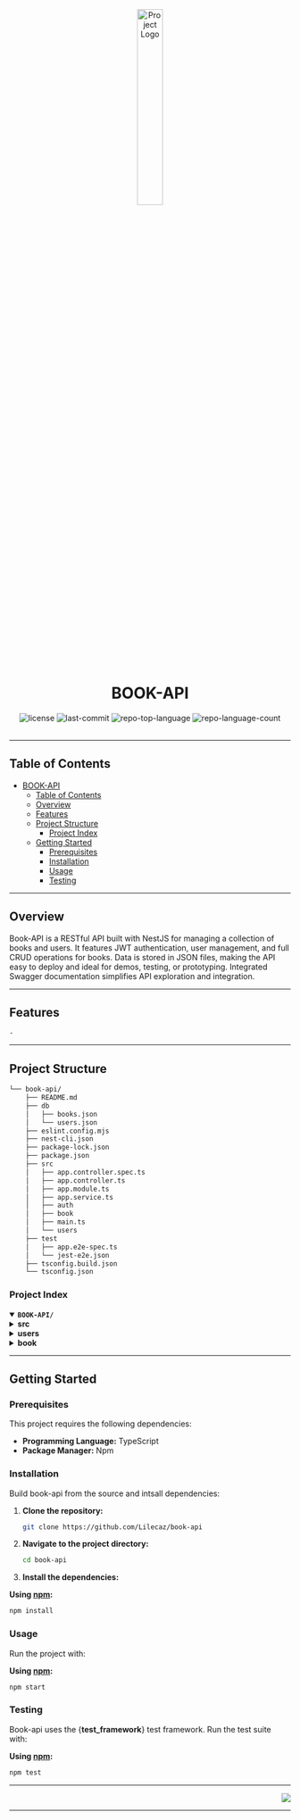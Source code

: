 <div id="top">

<!-- HEADER STYLE: CLASSIC -->
<div align="center">

<img src="readmeai/assets/logos/purple.svg" width="30%" style="position: relative; top: 0; right: 0;" alt="Project Logo"/>

# BOOK-API

<em></em>

<!-- BADGES -->
<img src="https://img.shields.io/github/license/Lilecaz/book-api?style=default&logo=opensourceinitiative&logoColor=white&color=0080ff" alt="license">
<img src="https://img.shields.io/github/last-commit/Lilecaz/book-api?style=default&logo=git&logoColor=white&color=0080ff" alt="last-commit">
<img src="https://img.shields.io/github/languages/top/Lilecaz/book-api?style=default&color=0080ff" alt="repo-top-language">
<img src="https://img.shields.io/github/languages/count/Lilecaz/book-api?style=default&color=0080ff" alt="repo-language-count">

<!-- default option, no dependency badges. -->


<!-- default option, no dependency badges. -->

</div>
<br>

---

## Table of Contents

- [BOOK-API](#book-api)
  - [Table of Contents](#table-of-contents)
  - [Overview](#overview)
  - [Features](#features)
  - [Project Structure](#project-structure)
    - [Project Index](#project-index)
  - [Getting Started](#getting-started)
    - [Prerequisites](#prerequisites)
    - [Installation](#installation)
    - [Usage](#usage)
    - [Testing](#testing)

---

## Overview

Book-API is a RESTful API built with NestJS for managing a collection of books and users. It features JWT authentication, user management, and full CRUD operations for books. Data is stored in JSON files, making the API easy to deploy and ideal for demos, testing, or prototyping. Integrated Swagger documentation simplifies API exploration and integration.

---

## Features

<code>-</code>

---

## Project Structure

```sh
└── book-api/
    ├── README.md
    ├── db
    │   ├── books.json
    │   └── users.json
    ├── eslint.config.mjs
    ├── nest-cli.json
    ├── package-lock.json
    ├── package.json
    ├── src
    │   ├── app.controller.spec.ts
    │   ├── app.controller.ts
    │   ├── app.module.ts
    │   ├── app.service.ts
    │   ├── auth
    │   ├── book
    │   ├── main.ts
    │   └── users
    ├── test
    │   ├── app.e2e-spec.ts
    │   └── jest-e2e.json
    ├── tsconfig.build.json
    └── tsconfig.json
```

### Project Index

<details open>
  <summary><b><code>BOOK-API/</code></b></summary>
  <!-- src Submodule -->
  <details>
    <summary><b>src</b></summary>
    <blockquote>
      <div class='directory-path' style='padding: 8px 0; color: #666;'>
        <code><b>⦿ src</b></code>
      <table style='width: 100%; border-collapse: collapse;'>
      <thead>
        <tr style='background-color: #f8f9fa;'>
          <th style='width: 30%; text-align: left; padding: 8px;'>File Name</th>
          <th style='text-align: left; padding: 8px;'>Summary</th>
        </tr>
      </thead>
        <tr style='border-bottom: 1px solid #eee;'>
          <td style='padding: 8px;'><b><a href='https://github.com/Lilecaz/book-api/blob/master/src/main.ts'>main.ts</a></b></td>
          <td style='padding: 8px;'>- The <code>src/main.ts</code> file bootstraps the NestJS application<br>- It initializes the application module, configures Swagger for API documentation, enables global data validation, and starts the server on port 3000<br>- The applications base URL is then logged to the console, indicating successful startup.</td>
        </tr>
        <tr style='border-bottom: 1px solid #eee;'>
          <td style='padding: 8px;'><b><a href='https://github.com/Lilecaz/book-api/blob/master/src/app.service.ts'>app.service.ts</a></b></td>
          <td style='padding: 8px;'>- AppService provides a simple greeting message<br>- Within the NestJS application architecture, it serves as a foundational service, demonstrating a basic service interaction<br>- Its primary function is to return a string, illustrating the structure and functionality of a typical service within the larger application<br>- This facilitates the creation and testing of more complex services.</td>
        </tr>
        <tr style='border-bottom: 1px solid #eee;'>
          <td style='padding: 8px;'><b><a href='https://github.com/Lilecaz/book-api/blob/master/src/app.module.ts'>app.module.ts</a></b></td>
          <td style='padding: 8px;'>- BookModule, AuthModule, and UsersModule<br>- It acts as the central hub, connecting controllers and services to manage application-wide dependencies and facilitate communication between different feature sets<br>- The modules structure ensures a modular and maintainable architecture.</td>
        </tr>
        <tr style='border-bottom: 1px solid #eee;'>
          <td style='padding: 8px;'><b><a href='https://github.com/Lilecaz/book-api/blob/master/src/app.controller.spec.ts'>app.controller.spec.ts</a></b></td>
          <td style='padding: 8px;'>- Unit tests verify the functionality of the AppController within the NestJS application<br>- The tests confirm the controllers <code>getHello</code> method returns the expected Hello World!" string, ensuring the core application logic operates correctly<br>- This contributes to the overall project's reliability and maintainability by providing automated validation of the application's primary function.</td>
        </tr>
        <tr style='border-bottom: 1px solid #eee;'>
          <td style='padding: 8px;'><b><a href='https://github.com/Lilecaz/book-api/blob/master/src/app.controller.ts'>app.controller.ts</a></b></td>
          <td style='padding: 8px;'>- The <code>AppController</code> serves as the main entry point for the NestJS application<br>- It handles incoming requests to the root URL, delegating the response generation to the <code>AppService</code><br>- Essentially, it acts as a controller for the applications primary endpoint, providing a simple greeting message<br>- This facilitates a clean separation of concerns within the overall application architecture.</td>
        </tr>
      </table>
      <!-- auth Submodule -->
      <details>
        <summary><b>auth</b></summary>
        <blockquote>
          <div class='directory-path' style='padding: 8px 0; color: #666;'>
            <code><b>⦿ src.auth</b></code>
          <table style='width: 100%; border-collapse: collapse;'>
          <thead>
            <tr style='background-color: #f8f9fa;'>
              <th style='width: 30%; text-align: left; padding: 8px;'>File Name</th>
              <th style='text-align: left; padding: 8px;'>Summary</th>
            </tr>
          </thead>
            <tr style='border-bottom: 1px solid #eee;'>
              <td style='padding: 8px;'><b><a href='https://github.com/Lilecaz/book-api/blob/master/src/auth/auth.controller.ts'>auth.controller.ts</a></b></td>
              <td style='padding: 8px;'>- The <code>auth.controller.ts</code> file manages user authentication within the NestJS application<br>- It exposes a login endpoint that receives user credentials, validates them against the authentication service, and upon successful validation, issues a login token<br>- Failure results in an unauthorized exceptæ©©©©on<br>- This controller acts as the entry point for user authentication within the broader application architecture.</td>
            </tr>
            <tr style='border-bottom: 1px solid #eee;'>
              <td style='padding: 8px;'><b><a href='https://github.com/Lilecaz/book-api/blob/master/src/auth/auth.service.ts'>auth.service.ts</a></b></td>
              <td style='padding: 8px;'>- Handles authentication logic, including validating user credentials and generating JWT tokens<br>- Interacts with the UsersService to verify user existence and password correctness<br>- Provides methods for login and token creation, supporting secure authentication flows.</td>
            </tr>
            <tr style='border-bottom: 1px solid #eee;'>
              <td style='padding: 8px;'><b><a href='https://github.com/Lilecaz/book-api/blob/master/src/auth/jwt-auth.guard.ts'>jwt-auth.guard.ts</a></b></td>
              <td style='padding: 8px;'>- Implements a NestJS guard that protects routes using JWT authentication<br>- Validates the presence and validity of JWT tokens in incoming requests<br>- Ensures only authenticated users can access protected endpoints.</td>
            </tr>
            <tr style='border-bottom: 1px solid #eee;'>
              <td style='padding: 8px;'><b><a href='https://github.com/Lilecaz/book-api/blob/master/src/auth/jwt.stategy.ts'>jwt.stategy.ts</a></b></td>
              <td style='padding: 8px;'>- Defines the JWT strategy for Passport in the NestJS application<br>- Extracts and validates JWT tokens from requests<br>- Decodes token payloads and attaches user information to the request context for downstream use.</td>
            </tr>
            <tr style='border-bottom: 1px solid #eee;'>
              <td style='padding: 8px;'><b><a href='https://github.com/Lilecaz/book-api/blob/master/src/auth/auth.module.ts'>auth.module.ts</a></b></td>
              <td style='padding: 8px;'>- Declares and configures authentication-related providers, controllers, and services<br>- Imports required modules such as UsersModule and PassportModule<br>- Sets up JWT module configuration and exports authentication services for use in other modules.</td>
            </tr>
          <!-- dto Submodule -->
          <details>
            <summary><b>dto</b></summary>
            <blockquote>
              <div class='directory-path' style='padding: 8px 0; color: #666;'>
                <code><b>⦿ src.auth.dto</b></code>
              <table style='width: 100%; border-collapse: collapse;'>
              <thead>
                <tr style='background-color: #f8f9fa;'>
                  <th style='width: 30%; text-align: left; padding: 8px;'>File Name</th>
                  <th style='text-align: left; padding: 8px;'>Summary</th>
                </tr>
              </thead>
                <tr style='border-bottom: 1px solid #eee;'>
                  <td style='padding: 8px;'><b><a href='https://github.com/Lilecaz/book-api/blob/master/src/auth/dto/login.dto.ts'>login.dto.ts</a></b></td>
                  <td style='padding: 8px;'>Defines the data transfer object for user login requests. Specifies the required fields (such as <code>username</code> and <code>password</code>) and applies validation decorators to ensure correct input structure for authentication endpoints.</td>
                </tr>
              </table>
            </blockquote>
          </details>
        </blockquote>
      </details>
      <!-- users Submodule -->
      <details>
        <summary><b>users</b></summary>
        <blockquote>
          <div class='directory-path' style='padding: 8px 0; color: #666;'>
            <code><b>⦿ src.users</b></code>
          <table style='width: 100%; border-collapse: collapse;'>
          <thead>
            <tr style='background-color: #f8f9fa;'>
              <th style='width: 30%; text-align: left; padding: 8px;'>File Name</th>
              <th style='text-align: left; padding: 8px;'>Summary</th>
            </tr>
          </thead>
            <tr style='border-bottom: 1px solid #eee;'>
              <td style='padding: 8px;'><b><a href='https://github.com/Lilecaz/book-api/blob/master/src/users/users.service.ts'>users.service.ts</a></b></td>
              <td style='padding: 8px;'>- Handles user-related business logic, including user creation, retrieval, updating, and deletion<br>- Interacts with the JSON data store to manage user records<br>- Provides methods for finding users by username or ID, supporting authentication and user management features.</td>
            </tr>
            <tr style='border-bottom: 1px solid #eee;'>
              <td style='padding: 8px;'><b><a href='https://github.com/Lilecaz/book-api/blob/master/src/users/users.controller.ts'>users.controller.ts</a></b></td>
              <td style='padding: 8px;'>- Exposes RESTful endpoints for user operations such as registration, fetching user profiles, updating, and deleting users<br>- Delegates business logic to the UsersService<br>- Secures endpoints as needed, supporting authenticated and authorized access to user data.</td>
            </tr>
            <tr style='border-bottom: 1px solid #eee;'>
              <td style='padding: 8px;'><b><a href='https://github.com/Lilecaz/book-api/blob/master/src/users/users.module.ts'>users.module.ts</a></b></td>
              <td style='padding: 8px;'>- Declares and configures the users feature module<br>- Registers controllers and providers related to user management<br>- Exports the UsersService for use in other modules, enabling dependency injection and modular architecture.</td>
            </tr>
            </tr>
          </table>
        </blockquote>
      </details>
      <!-- book Submodule -->
      <details>
        <summary><b>book</b></summary>
        <blockquote>
             <div class='directory-path' style='padding: 8px 0; color: #666;'>
              <code><b>⦿ src.book</b></code>
             <table style='width: 100%; border-collapse: collapse;'>
             <thead>
              <tr style='background-color: #f8f9fa;'>
                <th style='width: 30%; text-align: left; padding: 8px;'>File Name</th>
                <th style='text-align: left; padding: 8px;'>Summary</th>
              </tr>
             </thead>
              <tr style='border-bottom: 1px solid #eee;'>
                <td style='padding: 8px;'><b><a href='https://github.com/Lilecaz/book-api/blob/master/src/book/book.service.spec.ts'>book.service.spec.ts</a></b></td>
                <td style='padding: 8px;'>- Contains unit tests for the <code>BookService</code><br>- Verifies the correctness of book-related business logic, such as creating, retrieving, updating, and deleting books<br>- Ensures the service behaves as expected under various scenarios.</td>
              </tr>
              <tr style='border-bottom: 1px solid #eee;'>
                <td style='padding: 8px;'><b><a href='https://github.com/Lilecaz/book-api/blob/master/src/book/book.controller.ts'>book.controller.ts</a></b></td>
                <td style='padding: 8px;'>- Defines RESTful endpoints for managing books<br>- Handles HTTP requests for creating, reading, updating, and deleting book records<br>- Delegates business logic to the <code>BookService</code> and applies validation and authentication as needed.</td>
              </tr>
              <tr style='border-bottom: 1px solid #eee;'>
                <td style='padding: 8px;'><b><a href='https://github.com/Lilecaz/book-api/blob/master/src/book/book.controller.spec.ts'>book.controller.spec.ts</a></b></td>
                <td style='padding: 8px;'>- Contains unit tests for the <code>BookController</code><br>- Validates the controller's endpoints and their integration with the <code>BookService</code><br>- Ensures correct HTTP responses and error handling for book operations.</td>
              </tr>
              <tr style='border-bottom: 1px solid #eee;'>
                <td style='padding: 8px;'><b><a href='https://github.com/Lilecaz/book-api/blob/master/src/book/book.service.ts'>book.service.ts</a></b></td>
                <td style='padding: 8px;'>- Implements the core business logic for book management<br>- Provides methods for creating, retrieving, updating, and deleting books<br>- Interacts with the JSON data store to persist and fetch book data.</td>
              </tr>
              <tr style='border-bottom: 1px solid #eee;'>
                <td style='padding: 8px;'><b><a href='https://github.com/Lilecaz/book-api/blob/master/src/book/book.module.ts'>book.module.ts</a></b></td>
                <td style='padding: 8px;'>- Declares and configures the book feature module<br>- Registers the <code>BookController</code> and <code>BookService</code><br>- Integrates book-related providers and exports services for use in other modules.</td>
              </tr>
             </table>
          <!-- dto Submodule -->
          <details>
            <summary><b>dto</b></summary>
            <blockquote>
              <div class='directory-path' style='padding: 8px 0; color: #666;'>
                <code><b>⦿ src.book.dto</b></code>
              <table style='width: 100%; border-collapse: collapse;'>
              <thead>
                <tr style='background-color: #f8f9fa;'>
                  <th style='width: 30%; text-align: left; padding: 8px;'>File Name</th>
                  <th style='text-align: left; padding: 8px;'>Summary</th>
                </tr>
              </thead>
                <tr style='border-bottom: 1px solid #eee;'>
                  <td style='padding: 8px;'><b><a href='https://github.com/Lilecaz/book-api/blob/master/src/book/dto/create-book.dto.ts'>create-book.dto.ts</a></b></td>
                  <td style='padding: 8px;'>Defines the data transfer object for creating a new book. Specifies required fields such as <code>title</code>, <code>author</code>, <code>publishedDate</code>, and applies validation decorators to ensure correct input when adding a book.</td>
                </tr>
                <tr style='border-bottom: 1px solid #eee;'>
                  <td style='padding: 8px;'><b><a href='https://github.com/Lilecaz/book-api/blob/master/src/book/dto/update-book.dto.ts'>update-book.dto.ts</a></b></td>
                  <td style='padding: 8px;'>Defines the data transfer object for updating an existing book. Allows partial updates by making all fields optional, and applies validation decorators to ensure valid data during book updates.</td>
                </tr>
              </table>
            </blockquote>
          </details>
          <!-- entities Submodule -->
          <details>
            <summary><b>entities</b></summary>
            <blockquote>
              <div class='directory-path' style='padding: 8px 0; color: #666;'>
                <code><b>⦿ src.book.entities</b></code>
                <table style='width: 100%; border-collapse: collapse;'>
                  <thead>
                    <tr style='background-color: #f8f9fa;'>
                      <th style='width: 30%; text-align: left; padding: 8px;'>File Name</th>
                      <th style='text-align: left; padding: 8px;'>Summary</th>
                    </tr>
                  </thead>
                  <tr style='border-bottom: 1px solid #eee;'>
                    <td style='padding: 8px;'><b><a href='https://github.com/Lilecaz/book-api/blob/master/src/book/entities/book.entity.ts'>book.entity.ts</a></b></td>
                    <td style='padding: 8px;'>Defines the <code>Book</code> entity structure used throughout the application. Specifies properties such as <code>id</code>, <code>title</code>, <code>author</code>, <code>publishedDate</code>, and any additional metadata required to represent a book record in the system.</td>
                  </tr>
                </table>
            </blockquote>
          </details>
        </blockquote>
      </details>
    </blockquote>
  </details>
</details>

---

## Getting Started

### Prerequisites

This project requires the following dependencies:

- **Programming Language:** TypeScript
- **Package Manager:** Npm

### Installation

Build book-api from the source and intsall dependencies:

1. **Clone the repository:**

    ```sh
    git clone https://github.com/Lilecaz/book-api
    ```

2. **Navigate to the project directory:**

    ```sh
    cd book-api
    ```

3. **Install the dependencies:**

<!-- SHIELDS BADGE CURRENTLY DISABLED -->
  <!-- [![npm][npm-shield]][npm-link] -->
  <!-- REFERENCE LINKS -->
  <!-- [npm-shield]: https://img.shields.io/badge/npm-CB3837.svg?style={badge_style}&logo=npm&logoColor=white -->
  <!-- [npm-link]: https://www.npmjs.com/ -->

  **Using [npm](https://www.npmjs.com/):**

  ```sh
  npm install
  ```

### Usage

Run the project with:

**Using [npm](https://www.npmjs.com/):**
```sh
npm start
```

### Testing

Book-api uses the {__test_framework__} test framework. Run the test suite with:

**Using [npm](https://www.npmjs.com/):**
```sh
npm test
```

---


<div align="right">

[![][back-to-top]](#top)

</div>


[back-to-top]: https://img.shields.io/badge/-BACK_TO_TOP-151515?style=flat-square


---
